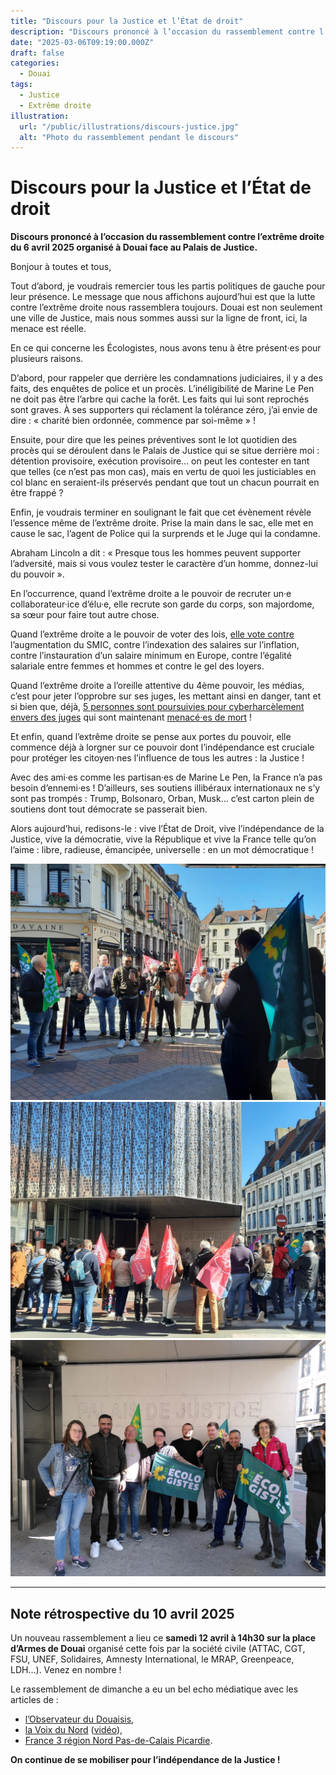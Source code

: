 ```yaml
---
title: "Discours pour la Justice et l’État de droit"
description: "Discours prononcé à l’occasion du rassemblement contre l’extrême droite du 6 avril 2025 organisé à Douai face au Palais de Justice."
date: "2025-03-06T09:19:00.000Z"
draft: false
categories:
  - Douai
tags:
  - Justice
  - Extrême droite
illustration:
  url: "/public/illustrations/discours-justice.jpg"
  alt: "Photo du rassemblement pendant le discours"
---
```


# Discours pour la Justice et l’État de droit

**Discours prononcé à l’occasion du rassemblement contre l’extrême droite du 6 avril 2025 organisé à Douai face au Palais de Justice.**

Bonjour à toutes et tous,

Tout d’abord, je voudrais remercier tous les partis politiques de gauche pour leur présence. Le message que nous affichons aujourd’hui est que la lutte contre l’extrême droite nous rassemblera toujours. Douai est non seulement une ville de Justice, mais nous sommes aussi sur la ligne de front, ici, la menace est réelle.

En ce qui concerne les Écologistes, nous avons tenu à être présent·es pour plusieurs raisons.

D’abord, pour rappeler que derrière les condamnations judiciaires, il y a des faits, des enquêtes de police et un procès. L’inéligibilité de Marine Le Pen ne doit pas être l’arbre qui cache la forêt. Les faits qui lui sont reprochés sont graves. À ses supporters qui réclament la tolérance zéro, j’ai envie de dire : « charité bien ordonnée, commence par soi-même » !

Ensuite, pour dire que les peines préventives sont le lot quotidien des procès qui se déroulent dans le Palais de Justice qui se situe derrière moi : détention provisoire, exécution provisoire… on peut les contester en tant que telles (ce n’est pas mon cas), mais en vertu de quoi les justiciables en col blanc en seraient-ils préservés pendant que tout un chacun pourrait en être frappé ?

Enfin, je voudrais terminer en soulignant le fait que cet évènement révèle l’essence même de l’extrême droite. Prise la main dans le sac, elle met en cause le sac, l’agent de Police qui la surprends et le Juge qui la condamne.

Abraham Lincoln a dit : « Presque tous les hommes peuvent supporter l’adversité, mais si vous voulez tester le caractère d’un homme, donnez-lui du pouvoir ».

En l’occurrence, quand l’extrême droite a le pouvoir de recruter un·e collaborateur·ice d’élu·e, elle recrute son garde du corps, son majordome, sa sœur pour faire tout autre chose.

Quand l’extrême droite a le pouvoir de voter des lois, [elle vote contre](https://www.mediapart.fr/journal/politique/260624/le-rn-n-est-pas-l-ami-des-travailleurs-la-preuve-par-ses-votes) l’augmentation du SMIC, contre l’indexation des salaires sur l’inflation, contre l’instauration d’un salaire minimum en Europe, contre l’égalité salariale entre femmes et hommes et contre le gel des loyers.

Quand l’extrême droite a l’oreille attentive du 4ème pouvoir, les médias, c’est pour jeter l’opprobre sur ses juges, les mettant ainsi en danger, tant et si bien que, déjà, [5 personnes sont poursuivies pour cyberharcèlement envers des juges](https://www.humanite.fr/politique/cyberharcelement/condamnation-de-marine-le-pen-cinq-auteurs-ont-ete-identifies-et-seront-poursuivis-pour-leurs-menaces-contre-deux-magistrats) qui sont maintenant [menacé·es de mort](https://www.francetvinfo.fr/replay-jt/france-2/20-heures/condamnation-de-marine-le-pen-les-trois-juges-cibles-d-insultes-et-de-menaces-de-mort_7164687.html) !

Et enfin, quand l’extrême droite se pense aux portes du pouvoir, elle commence déjà à lorgner sur ce pouvoir dont l’indépendance est cruciale pour protéger les citoyen·nes l’influence de tous les autres : la Justice !

Avec des ami·es comme les partisan·es de Marine Le Pen, la France n’a pas besoin d’ennemi·es ! D’ailleurs, ses soutiens illibéraux internationaux ne s’y sont pas trompés : Trump, Bolsonaro, Orban, Musk... c’est carton plein de soutiens dont tout démocrate se passerait bien.

Alors aujourd’hui, redisons-le : vive l’État de Droit, vive l’indépendance de la Justice, vive la démocratie, vive la République et vive la France telle qu’on l’aime : libre, radieuse, émancipée, universelle : en un mot démocratique !

![Photo du rassemblement pendant le discours](/public/illustrations/discours-justice.jpg)
![Vue d’ensemble du rassemblement devant le Palais de Justice](/public/illustrations/rassemblement-palais-justice-unitaire.jpeg)
![Photo du groupe écologiste face au Palais de Justice de Douai pendant le rassemblement](/public/illustrations/rassemblement-palais-justice-ecologistes.jpeg)

---

## Note rétrospective du 10 avril 2025

Un nouveau rassemblement a lieu ce **samedi 12 avril à 14h30 sur la place d’Armes de Douai** organisé cette fois par la société civile (ATTAC, CGT, FSU, UNEF, Solidaires, Amnesty International, le MRAP, Greenpeace, LDH…). Venez en nombre !

Le rassemblement de dimanche a eu un bel echo médiatique avec les articles de :

- [l’Observateur du Douaisis](https://www.lobservateur.fr/douai-gauche-tribunal-institution-judiciaire/),
- [la Voix du Nord](https://www.lavoixdunord.fr/1573059/article/2025-04-06/condamnation-de-marine-le-pen-une-cinquantaine-de-personnes-manifestent-en) ([vidéo](https://video-streaming.orange.fr/actu-politique/condamnation-de-marine-le-pen-manifestation-en-soutien-a-la-justice-devant-le-palais-de-justice-de-douai-CNT000002idlSr.html)),
- [France 3 région Nord Pas-de-Calais Picardie](https://france3-regions.francetvinfo.fr/hauts-de-france/nord-0/douai/ineligibilite-de-marine-le-pen-deux-bus-nordistes-du-rn-se-rendent-a-paris-la-gauche-se-mobilise-pour-soutenir-la-justice-a-douai-3134440.html).

**On continue de se mobiliser pour l’indépendance de la Justice !**
